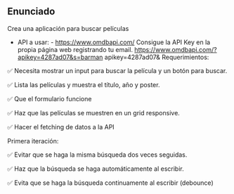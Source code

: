 ## Enunciado
Crea una aplicación para buscar películas

- API a usar: - https://www.omdbapi.com/ Consigue la API Key en la propia página web registrando tu email.
https://www.omdbapi.com/?apikey=4287ad07&s=barman
apikey=4287ad07&
Requerimientos:

✅ Necesita mostrar un input para buscar la película y un botón para buscar. 

✅ Lista las películas y muestra el título, año y poster.

✅ Que el formulario funcione

✅ Haz que las películas se muestren en un grid responsive.

✅ Hacer el fetching de datos a la API

Primera iteración:

✅ Evitar que se haga la misma búsqueda dos veces seguidas.

✅ Haz que la búsqueda se haga automáticamente al escribir.

✅ Evita que se haga la búsqueda continuamente al escribir (debounce)